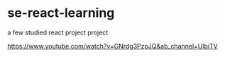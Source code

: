 # se-react-learning
a few studied react project project  

https://www.youtube.com/watch?v=GNrdg3PzpJQ&ab_channel=UlbiTV